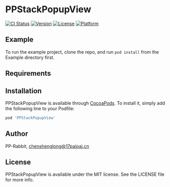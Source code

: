 # PPStackPopupView

[![CI Status](https://img.shields.io/travis/PP-Rabbit/PPStackPopupView.svg?style=flat)](https://travis-ci.org/PP-Rabbit/PPStackPopupView)
[![Version](https://img.shields.io/cocoapods/v/PPStackPopupView.svg?style=flat)](https://cocoapods.org/pods/PPStackPopupView)
[![License](https://img.shields.io/cocoapods/l/PPStackPopupView.svg?style=flat)](https://cocoapods.org/pods/PPStackPopupView)
[![Platform](https://img.shields.io/cocoapods/p/PPStackPopupView.svg?style=flat)](https://cocoapods.org/pods/PPStackPopupView)

## Example

To run the example project, clone the repo, and run `pod install` from the Example directory first.

## Requirements

## Installation

PPStackPopupView is available through [CocoaPods](https://cocoapods.org). To install
it, simply add the following line to your Podfile:

```ruby
pod 'PPStackPopupView'
```

## Author

PP-Rabbit, chenshenglong@17paipai.cn

## License

PPStackPopupView is available under the MIT license. See the LICENSE file for more info.
